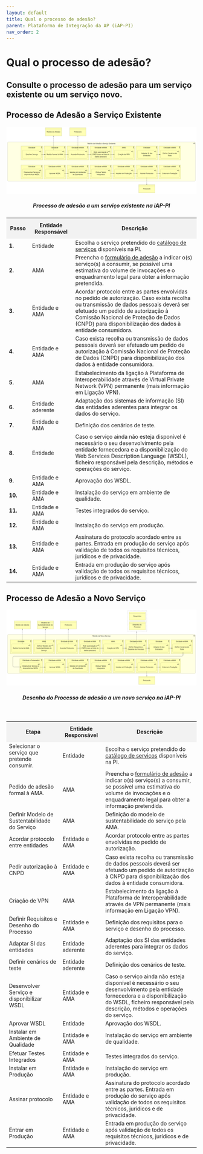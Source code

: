 ```yaml
---
layout: default
title: Qual o processo de adesão?
parent: Plataforma de Integração da AP (iAP-PI)
nav_order: 2
---
```



# Qual o processo de adesão?
## Consulte o processo de adesão para um serviço existente ou um serviço novo.

## Processo de Adesão a Serviço Existente


<div align="center">
  <img src="../../assets/images/1.png" alt="Processo de adesão a um serviço existente na iAP-PI">
  <h5>Processo de adesão a um serviço existente na iAP-PI</h5>
</div>

<!-- Table Content -->
<table>
  <tr>
    <th style="background-color: #f2f2f2; padding: 10px;">Passo</th>
    <th style="background-color: #f2f2f2; padding: 10px;">Entidade Responsável</th>
    <th style="background-color: #f2f2f2; padding: 10px;">Descrição</th>
  </tr>
  <tr>
    <td><strong>1.</strong></td>
    <td>Entidade</td>
    <td>Escolha o serviço pretendido do <a href="https://www.iap.gov.pt/web/iap/plataforma-de-integracao">catálogo de serviços</a> disponíveis na PI.</td>
  </tr>
  <tr>
    <td><strong>2.</strong></td>
    <td>AMA</td>
    <td>Preencha o <a href="https://www.iap.gov.pt/web/iap/formulario-de-adesao?serviceId=3">formulário de adesão</a> a indicar o(s) serviço(s) a consumir, se possível uma estimativa do volume de invocações e o enquadramento legal para obter a informação pretendida.</td>
  </tr>
  <tr>
    <td><strong>3.</strong></td>
    <td>Entidade e AMA</td>
    <td>Acordar protocolo entre as partes envolvidas no pedido de autorização. Caso exista recolha ou transmissão de dados pessoais deverá ser efetuado um pedido de autorização à Comissão Nacional de Proteção de Dados (CNPD) para disponibilização dos dados à entidade consumidora.</td>
  </tr>
  <tr>
    <td><strong>4.</strong></td>
    <td>Entidade e AMA</td>
    <td>Caso exista recolha ou transmissão de dados pessoais deverá ser efetuado um pedido de autorização à Comissão Nacional de Proteção de Dados (CNPD) para disponibilização dos dados à entidade consumidora.</td>
  </tr>
  <tr>
    <td><strong>5.</strong></td>
    <td>AMA</td>
    <td>Estabelecimento da ligação à Plataforma de Interoperabilidade através de Virtual Private Network (VPN) permanente (mais informação em Ligação VPN).</td>
  </tr>
  <tr>
    <td><strong>6.</strong></td>
    <td>Entidade aderente</td>
    <td>Adaptação dos sistemas de informação (SI) das entidades aderentes para integrar os dados do serviço.</td>
  </tr>
  <tr>
    <td><strong>7.</strong></td>
    <td>Entidade e AMA</td>
    <td>Definição dos cenários de teste.</td>
  </tr>
  <tr>
    <td><strong>8.</strong></td>
    <td>Entidade</td>
    <td>Caso o serviço ainda não esteja disponível é necessário o seu desenvolvimento pela entidade fornecedora e a disponibilização do Web Services Description Language (WSDL), ficheiro responsável pela descrição, métodos e operações do serviço.</td>
  </tr>
  <tr>
    <td><strong>9.</strong></td>
    <td>Entidade e AMA</td>
    <td>Aprovação dos WSDL.</td>
  </tr>
  <tr>
    <td><strong>10.</strong></td>
    <td>Entidade e AMA</td>
    <td>Instalação do serviço em ambiente de qualidade.</td>
  </tr>
  <tr>
    <td><strong>11.</strong></td>
    <td>Entidade e AMA</td>
    <td>Testes integrados do serviço.</td>
  </tr>
  <tr>
    <td><strong>12.</strong></td>
    <td>Entidade e AMA</td>
    <td>Instalação do serviço em produção.</td>
  </tr>
  <tr>
    <td><strong>13.</strong></td>
    <td>Entidade e AMA</td>
    <td>Assinatura do protocolo acordado entre as partes. Entrada em produção do serviço após validação de todos os requisitos técnicos, jurídicos e de privacidade.</td>
  </tr>
  <tr>
    <td><strong>14.</strong></td>
    <td>Entidade e AMA</td>
    <td>Entrada em produção do serviço após validação de todos os requisitos técnicos, jurídicos e de privacidade.</td>
  </tr>
</table>

## Processo de Adesão a Novo Serviço



<div align="center">
  <img src="../../assets/images/2.png" alt="Desenho do Processo de adesão a um novo serviço na iAP-PI">
  <h5>Desenho do Processo de adesão a um novo serviço na iAP-PI</h5>
</div>
<br>
<!-- Table Content -->
<table>
  <tr>
    <th style="background-color: #f2f2f2; padding: 10px;">Etapa</th>
    <th style="background-color: #f2f2f2; padding: 10px;">Entidade Responsável</th>
    <th style="background-color: #f2f2f2; padding: 10px;">Descrição</th>
  </tr>
  <tr>
    <td>Selecionar o serviço que pretende consumir.</td>
    <td>Entidade</td>
    <td>Escolha o serviço pretendido do <a href="https://www.iap.gov.pt/web/iap/plataforma-de-integracao">catálogo de serviços</a> disponíveis na PI.</td>
  </tr>
  <tr>
    <td>Pedido de adesão formal à AMA.</td>
    <td>AMA</td>
    <td>Preencha o <a href="https://www.iap.gov.pt/web/iap/formulario-de-adesao?serviceId=3">formulário de adesão</a> a indicar o(s) serviço(s) a consumir, se possível uma estimativa do volume de invocações e o enquadramento legal para obter a informação pretendida.</td>
  </tr>
  <tr>
    <td>Definir Modelo de Sustentabilidade do Serviço</td>
    <td>AMA</td>
    <td>Definição do modelo de sustentabilidade do serviço pela AMA.</td>
  </tr>
  <tr>
    <td>Acordar protocolo entre entidades</td>
    <td>Entidade e AMA</td>
    <td>Acordar protocolo entre as partes envolvidas no pedido de autorização.</td>
  </tr>
  <tr>
    <td>Pedir autorização à CNPD</td>
    <td>Entidade e AMA</td>
    <td>Caso exista recolha ou transmissão de dados pessoais deverá ser efetuado um pedido de autorização à CNPD para disponibilização dos dados à entidade consumidora.</td>
  </tr>
  <tr>
    <td>Criação de VPN</td>
    <td>AMA</td>
    <td>Estabelecimento da ligação à Plataforma de Interoperabilidade através de VPN permanente (mais informação em Ligação VPN).</td>
  </tr>
  <tr>
    <td>Definir Requisitos e Desenho do Processo</td>
    <td>Entidade e AMA</td>
    <td>Definição dos requisitos para o serviço e desenho do processo.</td>
  </tr>
  <tr>
    <td>Adaptar SI das entidades</td>
    <td>Entidade aderente</td>
    <td>Adaptação dos SI das entidades aderentes para integrar os dados do serviço.</td>
  </tr>
  <tr>
    <td>Definir cenários de teste</td>
    <td>Entidade aderente</td>
    <td>Definição dos cenários de teste.</td>
  </tr>
  <tr>
    <td>Desenvolver Serviço e disponibilizar WSDL</td>
    <td>Entidade e AMA</td>
    <td>Caso o serviço ainda não esteja disponível é necessário o seu desenvolvimento pela entidade fornecedora e a disponibilização do WSDL, ficheiro responsável pela descrição, métodos e operações do serviço.</td>
  </tr>
  <tr>
    <td>Aprovar WSDL</td>
    <td>Entidade</td>
    <td>Aprovação dos WSDL.</td>
  </tr>
  <tr>
    <td>Instalar em Ambiente de Qualidade</td>
    <td>Entidade e AMA</td>
    <td>Instalação do serviço em ambiente de qualidade.</td>
  </tr>
  <tr>
    <td>Efetuar Testes Integrados</td>
    <td>Entidade e AMA</td>
    <td>Testes integrados do serviço.</td>
  </tr>
  <tr>
    <td>Instalar em Produção</td>
    <td>Entidade e AMA</td>
    <td>Instalação do serviço em produção.</td>
  </tr>
  <tr>
    <td>Assinar protocolo</td>
    <td>Entidade e AMA</td>
    <td>Assinatura do protocolo acordado entre as partes. Entrada em produção do serviço após validação de todos os requisitos técnicos, jurídicos e de privacidade.</td>
  </tr>
  <tr>
    <td>Entrar em Produção</td>
    <td>Entidade e AMA</td>
    <td>Entrada em produção do serviço após validação de todos os requisitos técnicos, jurídicos e de privacidade.</td>
  </tr>
</table>


